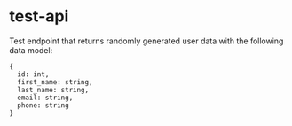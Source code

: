# test-api
Test endpoint that returns randomly generated user data with the following data model:
```
{
  id: int,
  first_name: string,
  last_name: string,
  email: string,
  phone: string
}
```
